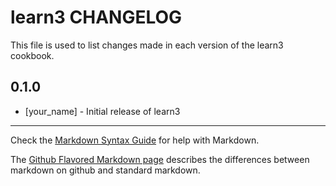 # learn3 CHANGELOG

This file is used to list changes made in each version of the learn3 cookbook.

## 0.1.0
- [your_name] - Initial release of learn3

- - -
Check the [Markdown Syntax Guide](http://daringfireball.net/projects/markdown/syntax) for help with Markdown.

The [Github Flavored Markdown page](http://github.github.com/github-flavored-markdown/) describes the differences between markdown on github and standard markdown.
